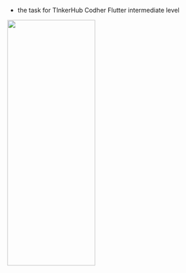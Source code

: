 - the task for TInkerHub Codher Flutter intermediate level
<img src="https://user-images.githubusercontent.com/90635335/194730767-6fda5715-eef6-4e6b-9a04-b89dd38c1272.jpg" width="200" height="560" >
